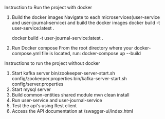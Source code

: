 Instruction to Run the project with docker
1. Build the docker images
   Navigate to each microservices(user-service and user-journal-service) and build the docker images
       docker build -t user-service:latest .

      docker build -t user-journal-service:latest .

3. Run Docker compose
   From the root directory where your docker-compose.yml file is located, run:
       docker-compose up --build


Instructions to run the project without docker
1. Start kafka server
    bin/zookeeper-server-start.sh config/zookeeper.properties
    bin/kafka-server-start.sh config/server.properties
2. Start mysql server
3. Build common-entities shared module
     mvn clean install
4. Run user-service and user-journal-service
5. Test the api's using Rest client
6. Access the API documentation at /swagger-ui/index.html
